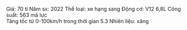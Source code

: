 Giá: 70 tỉ 
Năm sx: 2022
Thể loại: xe hạng sang 
Động cơ: V12 6,8L
Công suất: 563 mã lực   
Tăng tốc từ 0-100km/h trong thời gian 5.3
Nhiên liệu: xăng